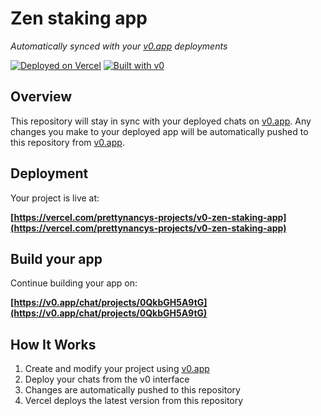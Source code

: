 # Zen staking app

*Automatically synced with your [v0.app](https://v0.app) deployments*

[![Deployed on Vercel](https://img.shields.io/badge/Deployed%20on-Vercel-black?style=for-the-badge&logo=vercel)](https://vercel.com/prettynancys-projects/v0-zen-staking-app)
[![Built with v0](https://img.shields.io/badge/Built%20with-v0.app-black?style=for-the-badge)](https://v0.app/chat/projects/0QkbGH5A9tG)

## Overview

This repository will stay in sync with your deployed chats on [v0.app](https://v0.app).
Any changes you make to your deployed app will be automatically pushed to this repository from [v0.app](https://v0.app).

## Deployment

Your project is live at:

**[https://vercel.com/prettynancys-projects/v0-zen-staking-app](https://vercel.com/prettynancys-projects/v0-zen-staking-app)**

## Build your app

Continue building your app on:

**[https://v0.app/chat/projects/0QkbGH5A9tG](https://v0.app/chat/projects/0QkbGH5A9tG)**

## How It Works

1. Create and modify your project using [v0.app](https://v0.app)
2. Deploy your chats from the v0 interface
3. Changes are automatically pushed to this repository
4. Vercel deploys the latest version from this repository